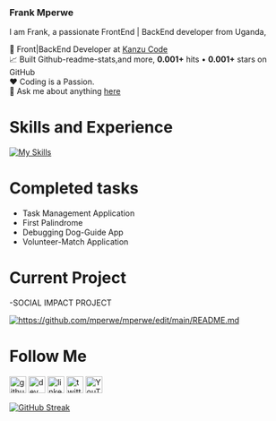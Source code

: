 

### Frank Mperwe 
I am Frank, a passionate FrontEnd | BackEnd developer from Uganda,

💼 Front|BackEnd Developer at [Kanzu Code](https://kanzucode.com/) <BR>
📈 Built Github-readme-stats,and more, **0.001+** hits • **0.001+** stars on GitHub <BR>
❤️ Coding is a Passion.<BR>
💬 Ask me about anything [here](https://github.com/mperwe/mperwe/issues) 

# Skills and Experience

[![My Skills](https://skillicons.dev/icons?i=js,html,css,bootstrap,github,nodejs,postgres,postman,visualstudio)](https://skillicons.dev)

# Completed tasks
- Task Management Application
- First Palindrome
- Debugging Dog-Guide App
- Volunteer-Match Application
# Current Project 
-SOCIAL IMPACT PROJECT


<a href="https://github.com/mperwe/github-readme-stats"><img align="center" src="https://github-readme-stats.vercel.app/api?username=mperwe&show_icons=true&include_all_commits=true&theme=buefy&hide_border=true" alt="https://github.com/mperwe/mperwe/edit/main/README.md"/></a> 

# Follow Me
[<img src='https://cdn.jsdelivr.net/npm/simple-icons@3.0.1/icons/github.svg' alt='github' height='30'>](https://github.com/mperwe)  [<img src='https://cdn.jsdelivr.net/npm/simple-icons@3.0.1/icons/dev-dot-to.svg' alt='dev' height='30'>](https://dev.to/mperwe)  [<img src='https://cdn.jsdelivr.net/npm/simple-icons@3.0.1/icons/linkedin.svg' alt='linkedin' height='30'>](www.linkedin.com/in/frank-mperwe-991ba6191//)  [<img src='https://cdn.jsdelivr.net/npm/simple-icons@3.0.1/icons/twitter.svg' alt='twitter' height='30'>](https://twitter.com/mperwefrank)  [<img src='https://cdn.jsdelivr.net/npm/simple-icons@3.0.1/icons/youtube.svg' alt='YouTube' height='30'>](https://www.youtube.com/channel/mperwe)  


[![GitHub Streak](https://streak-stats.demolab.com/?user=mperwe&theme=dark)](https://git.io/streak-stats)
